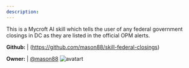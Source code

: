 ```yaml
---
description: 
---
```

This is a Mycroft AI skill which tells the user of any federal government closings in DC as they are listed in the official OPM alerts.

**Github:** | (https://github.com/mason88/skill-federal-closings)

**Owner:** | [@mason88](https://github.com/mason88) ![avatart](https://avatars1.githubusercontent.com/u/18557393?v=4)

